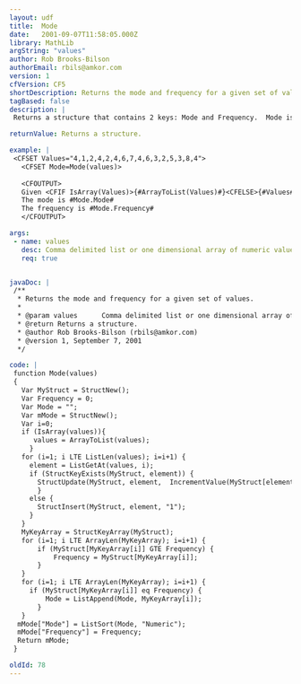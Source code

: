 ```yaml
---
layout: udf
title:  Mode
date:   2001-09-07T11:58:05.000Z
library: MathLib
argString: "values"
author: Rob Brooks-Bilson
authorEmail: rbils@amkor.com
version: 1
cfVersion: CF5
shortDescription: Returns the mode and frequency for a given set of values.
tagBased: false
description: |
 Returns a structure that contains 2 keys: Mode and Frequency.  Mode is the value with the greatest frequency in the set.

returnValue: Returns a structure.

example: |
 <CFSET Values="4,1,2,4,2,4,6,7,4,6,3,2,5,3,8,4">
   <CFSET Mode=Mode(values)> 
 
   <CFOUTPUT>
   Given <CFIF IsArray(Values)>{#ArrayToList(Values)#}<CFELSE>{#Values#}</CFIF>
   The mode is #Mode.Mode#
   The frequency is #Mode.Frequency#
   </CFOUTPUT>

args:
 - name: values
   desc: Comma delimited list or one dimensional array of numeric values.
   req: true


javaDoc: |
 /**
  * Returns the mode and frequency for a given set of values.
  * 
  * @param values      Comma delimited list or one dimensional array of numeric values. 
  * @return Returns a structure. 
  * @author Rob Brooks-Bilson (rbils@amkor.com) 
  * @version 1, September 7, 2001 
  */

code: |
 function Mode(values)
 {
   Var MyStruct = StructNew();
   Var Frequency = 0;
   Var Mode = "";
   Var mMode = StructNew();
   Var i=0;
   if (IsArray(values)){
      values = ArrayToList(values);
     }
   for (i=1; i LTE ListLen(values); i=i+1) {  
     element = ListGetAt(values, i);
     if (StructKeyExists(MyStruct, element)) {
       StructUpdate(MyStruct, element,  IncrementValue(MyStruct[element]));        
       }
     else {
       StructInsert(MyStruct, element, "1");
     }
   }
   MyKeyArray = StructKeyArray(MyStruct);
   for (i=1; i LTE ArrayLen(MyKeyArray); i=i+1) {
       if (MyStruct[MyKeyArray[i]] GTE Frequency) {
           Frequency = MyStruct[MyKeyArray[i]];
       }
   }
   for (i=1; i LTE ArrayLen(MyKeyArray); i=i+1) {
     if (MyStruct[MyKeyArray[i]] eq Frequency) {
         Mode = ListAppend(Mode, MyKeyArray[i]);
       }
   }
  mMode["Mode"] = ListSort(Mode, "Numeric");
  mMode["Frequency"] = Frequency;
  Return mMode;
 }

oldId: 78
---
```


